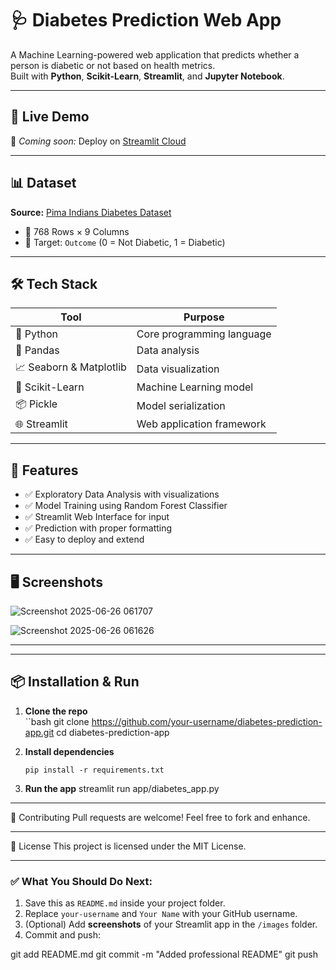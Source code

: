 # 🩺 Diabetes Prediction Web App

A Machine Learning-powered web application that predicts whether a person is diabetic or not based on health metrics.  
Built with **Python**, **Scikit-Learn**, **Streamlit**, and **Jupyter Notebook**.

---

## 🚀 Live Demo

🧪 *Coming soon:* Deploy on [Streamlit Cloud](https://share.streamlit.io)

---

## 📊 Dataset

**Source:** [Pima Indians Diabetes Dataset](https://www.kaggle.com/datasets/uciml/pima-indians-diabetes-database)

- 🔢 768 Rows × 9 Columns  
- 🎯 Target: `Outcome` (0 = Not Diabetic, 1 = Diabetic)

---

## 🛠️ Tech Stack

| Tool | Purpose |
|------|---------|
| 🐍 Python | Core programming language |
| 📘 Pandas | Data analysis |
| 📈 Seaborn & Matplotlib | Data visualization |
| 🤖 Scikit-Learn | Machine Learning model |
| 📦 Pickle | Model serialization |
| 🌐 Streamlit | Web application framework |

---

## 🧪 Features

- ✅ Exploratory Data Analysis with visualizations
- ✅ Model Training using Random Forest Classifier
- ✅ Streamlit Web Interface for input
- ✅ Prediction with proper formatting
- ✅ Easy to deploy and extend

---

## 🖥️ Screenshots



![Screenshot 2025-06-26 061707](https://github.com/user-attachments/assets/cc0dd723-3b7c-40e7-8502-aa0b128530c2)





![Screenshot 2025-06-26 061626](https://github.com/user-attachments/assets/f2e9c044-aef5-4af4-a55b-bb89c351cbc3)



---

---

## 📦 Installation & Run

1. **Clone the repo**  
``bash
git clone https://github.com/your-username/diabetes-prediction-app.git
cd diabetes-prediction-app

2. **Install dependencies**

       pip install -r requirements.txt

3. **Run the app**
      streamlit run app/diabetes_app.py


----
🤝 Contributing
Pull requests are welcome! Feel free to fork and enhance.

------


📜 License
This project is licensed under the MIT License.



---

### ✅ What You Should Do Next:

1. Save this as `README.md` inside your project folder.
2. Replace `your-username` and `Your Name` with your GitHub username.
3. (Optional) Add **screenshots** of your Streamlit app in the `/images` folder.
4. Commit and push:


git add README.md
git commit -m "Added professional README"
git push


